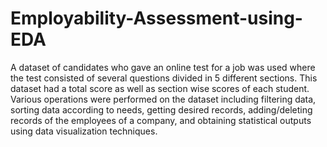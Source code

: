 # Employability-Assessment-using-EDA
A dataset of candidates who gave an online test for a job was used where the test consisted of several questions divided in 5 different sections. This dataset had a total score as well as section wise scores of each student. Various operations were performed on the dataset including filtering data, sorting data according to needs, getting desired records, adding/deleting records of the employees of a company, and obtaining statistical outputs using data visualization techniques.
